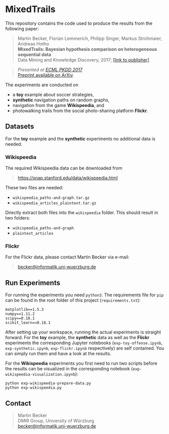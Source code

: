 # MixedTrails

This repository contains the code used to produce the results from the following paper:

>Martin Becker, Florian Lemmerich, Philipp Singer, Markus Strohmaier, Andreas Hotho  
**MixedTrails: Bayesian hypothesis comparison on heterogeneous sequential data**  
Data Mining and Knowledge Discovery, 2017; [[link to publisher]](https://link.springer.com/article/10.1007/s10618-017-0518-x)  
  
>*Presented at [ECML PKDD 2017](http://ecmlpkdd2017.ijs.si)*  
[Preprint available on ArXiv](https://arxiv.org/abs/1612.07612).

The experiments are conducted on 
* a **toy** example about soccer strategies, 
* **synthetic** navigation paths on random graphs,
* navigation from the game **Wikispeedia**, and
* photowalking trails from the social photo-sharing platform **Flickr**.

## Datasets

For the **toy** example and the **synthetic** experiments no additional data is needed.

### Wikispeedia
The required Wikispeedia data can be downloaded from
> https://snap.stanford.edu/data/wikispeedia.html

These two files are needed:
* `wikispeedia_paths-and-graph.tar.gz`
* `wikispeedia_articles_plaintext.tar.gz`

Directly extract both files into the `wikispeedia` folder. This should result in two folders:
* `wikispeedia_paths-and-graph`
* `plaintext_articles`


### Flickr
For the Flickr data, please contact Martin Becker via e-mail:
>becker@informatik.uni-wuerzburg.de

## Run Experiments

For running the experiments you need `python3`. 
The requirements file for `pip` can be found in the root folder of this project (`requirements.txt`):
```
matplotlib==1.5.3
numpy==1.11.2
scipy==0.18.1
scikit_learn==0.18.1
```

After setting up your workspace, running the actual experiments is straight forward.
For the **toy** example, the **synthetic** data as well as the **Flickr** experiments
the corresponding Jupyter notebooks (`exp-toy-offense.ipynb`, `exp-synthetic.ipynb`, `exp-flickr.ipynb` respectively) 
are self contained.
You can simply run them and have a look at the results.

For the **Wikispeedia** experiments you first need to run two scripts before 
the results can be visualized in the corresponding notebook (`exp-wikispeedia-visualization.ipynb`):
```
python exp-wikispeedia-prepare-data.py
python exp-wikispeedia.py
```

## Contact
>Martin Becker  
DMIR Group, University of Würzburg  
becker@informatik.uni-wuerzburg.de
